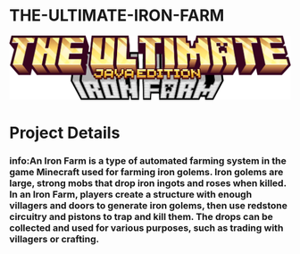 # THE-ULTIMATE-IRON-FARM
![Logo](https://github.com/NotAGanesh/THE-ULTIMATE-IRON-FARM/blob/main/Assets/logo.png)
# Project Details
<h3>info:An Iron Farm is a type of automated farming system in the game Minecraft used for farming iron golems. Iron golems are large, strong mobs that drop iron ingots and roses when killed. In an Iron Farm, players create a structure with enough villagers and doors to generate iron golems, then use redstone circuitry and pistons to trap and kill them. The drops can be collected and used for various purposes, such as trading with villagers or crafting.</h3>

